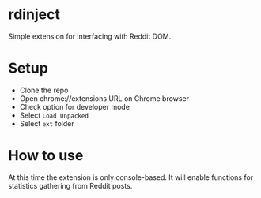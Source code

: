 # rdinject

Simple extension for interfacing with Reddit DOM.

# Setup
- Clone the repo
- Open chrome://extensions URL on Chrome browser
- Check option for developer mode
- Select `Load Unpacked`
- Select `ext` folder

# How to use

At this time the extension is only console-based. It will enable functions for statistics gathering from Reddit posts.
